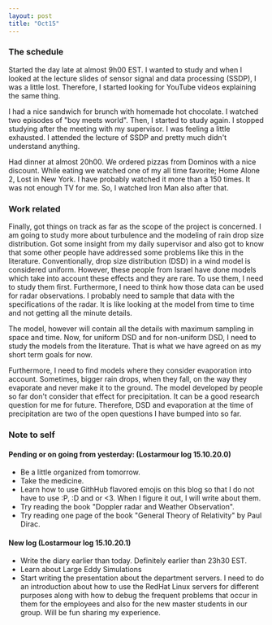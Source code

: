 ```yaml
---
layout: post
title: "Oct15"
---
```


### The schedule

Started the day late at almost 9h00 EST. I wanted to study and when I looked at the lecture slides of sensor signal and data processing (SSDP), I was a little lost. Therefore, I started looking for YouTube videos explaining the same thing. 

I had a nice sandwich for brunch with homemade hot chocolate. I watched two episodes of "boy meets world". Then, I started to study again. I stopped studying after the meeting with my supervisor. I was feeling a little exhausted. I attended the lecture of SSDP and pretty much didn't understand anything.

Had dinner at almost 20h00. We ordered pizzas from Dominos with a nice discount. While eating we watched one of my all time favorite; Home Alone 2, Lost in New York. I have probably watched it more than a 150 times. It was not enough TV for me. So, I watched Iron Man also after that. 

### Work related

Finally, got things on track as far as the scope of the project is concerned. I am going to study more about turbulence and the modeling of rain drop size distribution. Got some insight from my daily supervisor and also got to know that some other people have addressed some problems like this in the literature. Conventionally, drop size distribution (DSD) in a wind model is considered uniform. However, these people from Israel have done models which take into account these effects and they are rare. To use them, I need to study them first. Furthermore, I need to think how those data can be used for radar observations. I probably need to sample that data with the specifications of the radar. It is like looking at the model from time to time and not getting all the minute details. 

The model, however will contain all the details with maximum sampling in space and time. Now, for uniform DSD and for non-uniform DSD, I need to study the models from the literature. That is what we have agreed on as my short term goals for now. 

Furthermore, I need to find models where they consider evaporation into account. Sometimes, bigger rain drops, when they fall, on the way they evaporate and never make it to the ground. The model developed by people so far don't consider that effect for precipitation. It can be a good research question for me for future. Therefore, DSD and evaporation at the time of precipitation are two of the open questions I have bumped into so far.

### Note to self 
#### Pending or on going from yesterday: (Lostarmour log 15.10.20.0)

*  Be a little organized from tomorrow.
*  Take the medicine.
*  Learn how to use GithHub flavored emojis on this blog so that I do not have to use :P, :D and or <3. When I figure it out, I will write about them.
*  Try reading the book "Doppler radar and Weather Observation".
*  Try reading one page of the book "General Theory of Relativity" by Paul Dirac. 

#### New log (Lostarmour log 15.10.20.1)

* Write the diary earlier than today. Definitely earlier than 23h30 EST.
* Learn about Large Eddy Simulations
* Start writing the presentation about the department servers. I need to do an introduction about how to use the RedHat Linux servers for different purposes along with how to debug the frequent problems that occur in them for the employees and also for the new master students in our group. Will be fun sharing my experience. 



